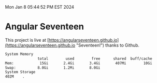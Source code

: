 Mon Jan  8 05:44:52 PM EST 2024

# Angular Seventeen


This project is live at [https://angularseventeen.github.io](https://angularseventeen.github.io "Seventeen!") thanks to Github.

```bash
System Memory
               total        used        free      shared  buff/cache   available
Mem:            15Gi       2.4Gi       3.4Gi       407Mi        10Gi        12Gi
Swap:          8.0Gi       1.2Mi       8.0Gi
System Storage
402M	.
```
